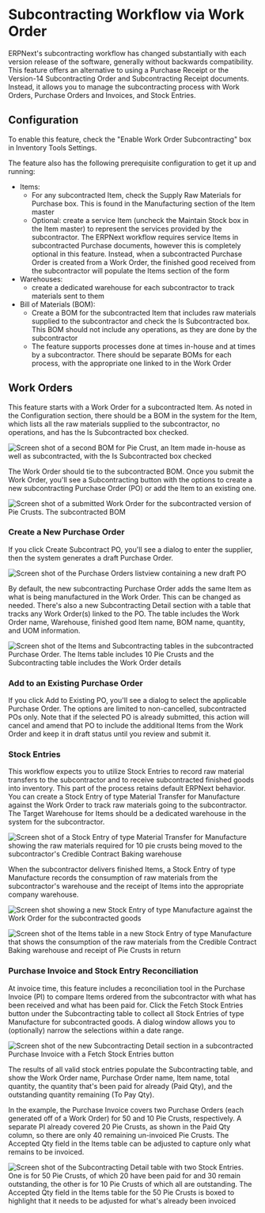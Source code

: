 # Subcontracting Workflow via Work Order

ERPNext's subcontracting workflow has changed substantially with each version release of the software, generally without backwards compatibility. This feature offers an alternative to using a Purchase Receipt or the Version-14 Subcontracting Order and Subcontracting Receipt documents. Instead, it allows you to manage the subcontracting process with Work Orders, Purchase Orders and Invoices, and Stock Entries.

## Configuration
To enable this feature, check the "Enable Work Order Subcontracting" box in Inventory Tools Settings.

The feature also has the following prerequisite configuration to get it up and running:

- Items:
    - For any subcontracted Item, check the Supply Raw Materials for Purchase box. This is found in the Manufacturing section of the Item master
    - Optional: create a service Item (uncheck the Maintain Stock box in the Item master) to represent the services provided by the subcontractor. The ERPNext workflow requires service Items in subcontracted Purchase documents, however this is completely optional in this feature. Instead, when a subcontracted Purchase Order is created from a Work Order, the finished good received from the subcontractor will populate the Items section of the form
- Warehouses:
    - create a dedicated warehouse for each subcontractor to track materials sent to them
- Bill of Materials (BOM):
    - Create a BOM for the subcontracted Item that includes raw materials supplied to the subcontractor and check the Is Subcontracted box. This BOM should not include any operations, as they are done by the subcontractor
    - The feature supports processes done at times in-house and at times by a subcontractor. There should be separate BOMs for each process, with the appropriate one linked to in the Work Order

## Work Orders
This feature starts with a Work Order for a subcontracted Item. As noted in the Configuration section, there should be a BOM in the system for the Item, which lists all the raw materials supplied to the subcontractor, no operations, and has the Is Subcontracted box checked.

![Screen shot of a second BOM for Pie Crust, an Item made in-house as well as subcontracted, with the Is Subcontracted box checked](./assets/subc_bom.png)

The Work Order should tie to the subcontracted BOM. Once you submit the Work Order, you'll see a Subcontracting button with the options to create a new subcontracting Purchase Order (PO) or add the Item to an existing one.

![Screen shot of a submitted Work Order for the subcontracted version of Pie Crusts. The subcontracted BOM](./assets/subc_wo_subcontracting_button.png)

### Create a New Purchase Order
If you click Create Subcontract PO, you'll see a dialog to enter the supplier, then the system generates a draft Purchase Order.

![Screen shot of the Purchase Orders listview containing a new draft PO](./assets/subc_draft_po.png)

By default, the new subcontracting Purchase Order adds the same Item as what is being manufactured in the Work Order. This can be changed as needed. There's also a new Subcontracting Detail section with a table that tracks any Work Order(s) linked to the PO. The table includes the Work Order name, Warehouse, finished good Item name, BOM name, quantity, and UOM information.

![Screen shot of the Items and Subcontracting tables in the subcontracted Purchase Order. The Items table includes 10 Pie Crusts and the Subcontracting table includes the Work Order details](./assets/subc_po_items_work_orders.png)

### Add to an Existing Purchase Order
If you click Add to Existing PO, you'll see a dialog to select the applicable Purchase Order. The options are limited to non-cancelled, subcontracted POs only. Note that if the selected PO is already submitted, this action will cancel and amend that PO to include the additional Items from the Work Order and keep it in draft status until you review and submit it.

### Stock Entries
This workflow expects you to utilize Stock Entries to record raw material transfers to the subcontractor and to receive subcontracted finished goods into inventory. This part of the process retains default ERPNext behavior. You can create a Stock Entry of type Material Transfer for Manufacture against the Work Order to track raw materials going to the subcontractor. The Target Warehouse for Items should be a dedicated warehouse in the system for the subcontractor.

![Screen shot of a Stock Entry of type Material Transfer for Manufacture showing the raw materials required for 10 pie crusts being moved to the subcontractor's Credible Contract Baking warehouse](./assets/subc_se_material_transfer.png)

When the subcontractor delivers finished Items, a Stock Entry of type Manufacture records the consumption of raw materials from the subcontractor's warehouse and the receipt of Items into the appropriate company warehouse.

![Screen shot showing a new Stock Entry of type Manufacture against the Work Order for the subcontracted goods](./assets/subc_se_manufacture.png)

![Screen shot of the Items table in a new Stock Entry of type Manufacture that shows the consumption of the raw materials from the Credible Contract Baking warehouse and receipt of Pie Crusts in return](./assets/subc_se_manufacture_items.png)

### Purchase Invoice and Stock Entry Reconciliation
At invoice time, this feature includes a reconciliation tool in the Purchase Invoice (PI) to compare Items ordered from the subcontractor with what has been received and what has been paid for. Click the Fetch Stock Entries button under the Subcontracting table to collect all Stock Entries of type Manufacture for subcontracted goods. A dialog window allows you to (optionally) narrow the selections within a date range.

![Screen shot of the new Subcontracting Detail section in a subcontracted Purchase Invoice with a Fetch Stock Entries button](./assets/subc_fetch_se.png)

The results of all valid stock entries populate the Subcontracting table, and show the Work Order name, Purchase Order name, Item name, total quantity, the quantity that's been paid for already (Paid Qty), and the outstanding quantity remaining (To Pay Qty).

In the example, the Purchase Invoice covers two Purchase Orders (each generated off of a Work Order) for 50 and 10 Pie Crusts, respectively. A separate PI already covered 20 Pie Crusts, as shown in the Paid Qty column, so there are only 40 remaining un-invoiced Pie Crusts. The Accepted Qty field in the Items table can be adjusted to capture only what remains to be invoiced.

![Screen shot of the Subcontracting Detail table with two Stock Entries. One is for 50 Pie Crusts, of which 20 have been paid for and 30 remain outstanding, the other is for 10 Pie Crusts of which all are outstanding. The Accepted Qty field in the Items table for the 50 Pie Crusts is boxed to highlight that it needs to be adjusted for what's already been invoiced](./assets/subc_pi_reconciliation.png)
